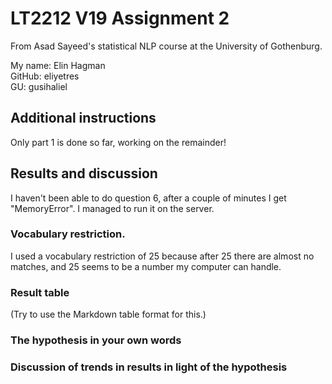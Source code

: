 # LT2212 V19 Assignment 2

From Asad Sayeed's statistical NLP course at the University of Gothenburg.

My name:    Elin Hagman\
GitHub:     eliyetres\
GU:         gusihaliel

## Additional instructions

Only part 1 is done so far, working on the remainder!

## Results and discussion

I haven't been able to do question 6, after a couple of minutes I get "MemoryError". I managed to run it on the server.

### Vocabulary restriction.

I used a vocabulary restriction of 25 because after 25 there are almost no matches, and 25 seems to be a number my computer can handle.

### Result table

(Try to use the Markdown table format for this.)

### The hypothesis in your own words

### Discussion of trends in results in light of the hypothesis
